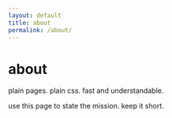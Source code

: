 ```yaml
---
layout: default
title: about
permalink: /about/
---
```


# about

plain pages. plain css. fast and understandable.

use this page to state the mission. keep it short.
